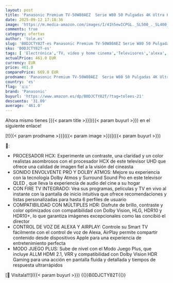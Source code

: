 ```yaml
---
layout: post
title: 'Panasonic Premium TV-50W80AEZ  Serie W80 50 Pulgadas 4K Ultra HD QLED Smart TV  2024  Fire TV  Dolby Vision y Atmos  Modo De Juego Extremo  Control por Voz de Alexa  Airplay  Negro'
date: 2025-09-12 17:18:36
image: 'https://m.media-amazon.com/images/I/41h5ewICPGL._SL500_._SL400_.jpg'
comments: true
category: ofertas
author: 'tole.es'
slug: 'B0DJCTY82T-es Panasonic Premium TV-50W80AEZ Serie W80 50 Pulgadas 4K...'
sku: 'B0DJCTY82T-es'
tags: [ 'Electrónica','TV, vídeo y home cinema','Televisores','alexa','panasonic','🇪🇸', ]
actualPrice: 461.0 EUR
currency: EUR
price: 461.0
comparePrice: 669.0 EUR
prodname: 'Panasonic Premium TV-50W80AEZ  Serie W80 50 Pulgadas 4K Ultra HD QLED Smart TV  2024  Fire TV  Dolby Vision y Atmos  Modo De Juego Extremo  Control por Voz de Alexa  Airplay  Negro'
country: 'es'
flag: '🇪🇸'
brand: 'Panasonic'
buyurl: 'https://www.amazon.es/dp/B0DJCTY82T/?tag=tolees-21'
descuento: '31.09'
average: '461.0'
---
```


Ahora mismo tienes [{{< param title >}}]({{< param buyurl >}}) en el siguiente enlace!

[![{{< param prodname >}}]({{< param image >}})]({{< param buyurl >}})

🔎:

- PROCESADOR HCX: Experimente un contraste, una claridad y un color realistas asombrosos con el procesador HCX de este televisor UHD que ofrece una calidad de imagen fiel a la visión del cineasta
- SONIDO ENVOLVENTE PRO Y DOLBY ATMOS: Mejore su experiencia con la tecnología Dolby Atmos y Surround Sound Pro en este televisor QLED , que lleva la experiencia de audio del cine a su hogar
- CON FIRE TV INTEGRADO: Vea sus programas, películas y TV en vivo al instante con la pantalla de inicio intuitiva que ofrece recomendaciones y listas personalizadas para hasta 6 perfiles de usuario
- COMPATIBILIDAD CON MÚLTIPLES HDR: Disfrute de brillo, contraste y color optimizados con compatibilidad con Dolby Vision, HLG, HDR10 y HDR10+, lo que garantiza imágenes excepcionales como las concibió el director
- CONTROL DE VOZ DE ALEXA Y AIRPLAY: Controle su Smart TV fácilmente con el control de voz de Alexa, AirPlay permite compartir contenido desde dispositivos Apple para una experiencia de entretenimiento perfecta
- MODO JUEGO PLUS: Sube de nivel con el Modo Juego Plus, que incluye ALLM HDMI 2.1, VRR y compatibilidad con Dolby Vision HDR Gaming para una acción en pantalla fluida y detallada y tiempos de respuesta ultrarrápidos

[🛒 Visítala!!!]({{< param buyurl >}})
{{<world>}}B0DJCTY82T{{</world>}}
